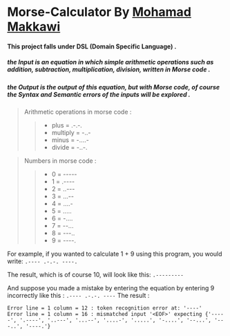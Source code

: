 # Morse-Calculator By [Mohamad Makkawi](https://github.com/MoMakkawi)

#### This project falls under DSL (Domain Specific Language) .
##### the **Input** is an equation in which simple arithmetic operations such as addition, subtraction, multiplication, division, written in Morse code .
##### the **Output** is the output of this equation, but with Morse code, of course the Syntax and Semantic errors of the inputs will be explored .

> Arithmetic operations in morse code  : 
>> - plus =  .-.-. 
>> - multiply =  -..-
>> - minus =  -....-
>> - divide =  -..-.
          
> Numbers in morse code  :       
>> - 0 = -----
>> - 1 = .----
>> - 2 = ..---
>> - 3 = ...--
>> - 4 = ....-
>> - 5 = .....
>> - 6 = -....
>> - 7 = --...
>> - 8 = ---..
>> - 9 = ----.
 
For example, if you wanted to calculate 1 + 9 using this program, you would write:    ```.---- .-.-. ----.```

The result, which is of course 10, will look like this:    ```.---------```

And suppose you made a mistake by entering the equation by entering 9 incorrectly like this :     ```.---- .-.-. ----```
The result :
```
Error line = 1 column = 12 : token recognition error at: '----'
Error line = 1 column = 16 : mismatched input '<EOF>' expecting {'-----', '.----', '..---', '...--', '....-', '.....', '-....', '--...', '---..', '----.'}
```
